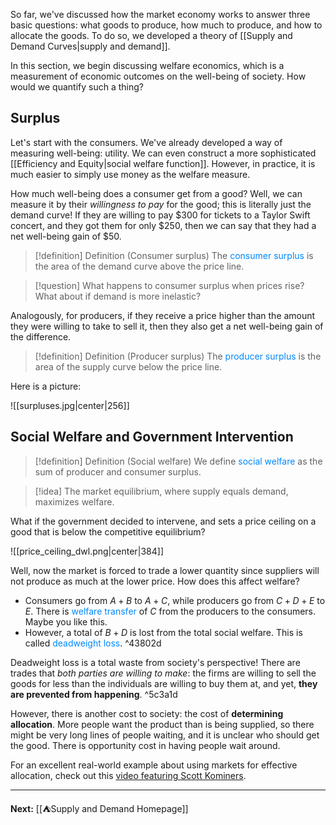 So far, we've discussed how the market economy works to answer three basic questions: what goods to produce, how much to produce, and how to allocate the goods. To do so, we developed a theory of [[Supply and Demand Curves|supply and demand]].

In this section, we begin discussing welfare economics, which is a measurement of economic outcomes on the well-being of society. How would we quantify such a thing?
## Surplus

Let's start with the consumers. We've already developed a way of measuring well-being: utility. We can even construct a more sophisticated [[Efficiency and Equity|social welfare function]]. However, in practice, it is much easier to simply use money as the welfare measure.

How much well-being does a consumer get from a good? Well, we can measure it by their *willingness to pay* for the good; this is literally just the demand curve! If they are willing to pay $300 for tickets to a Taylor Swift concert, and they got them for only $250, then we can say that they had a net well-being gain of $50.

> [!definition] Definition (Consumer surplus)
> The <span style="color:#0088ff">consumer surplus</span> is the area of the demand curve above the price line.

> [!question]
> What happens to consumer surplus when prices rise? What about if demand is more inelastic?

Analogously, for producers, if they receive a price higher than the amount they were willing to take to sell it, then they also get a net well-being gain of the difference.

> [!definition] Definition (Producer surplus)
> The <span style="color:#0088ff">producer surplus</span> is the area of the supply curve below the price line.

Here is a picture:

![[surpluses.jpg|center|256]]

## Social Welfare and Government Intervention

> [!definition] Definition (Social welfare)
> We define <span style="color:#0088ff">social welfare</span> as the sum of producer and consumer surplus.

> [!idea]
> The market equilibrium, where supply equals demand, maximizes welfare.

What if the government decided to intervene, and sets a price ceiling on a good that is below the competitive equilibrium?

![[price_ceiling_dwl.png|center|384]]

Well, now the market is forced to trade a lower quantity since suppliers will not produce as much at the lower price. How does this affect welfare?

* Consumers go from $A+B$ to $A+C$, while producers go from $C+D+E$ to $E$. There is <span style="color:#0088ff">welfare transfer</span> of $C$ from the producers to the consumers. Maybe you like this.
* However, a total of $B+D$ is lost from the total social welfare. This is called <span style="color:#0088ff">deadweight loss</span>. ^43802d

Deadweight loss is a total waste from society's perspective! There are trades that *both parties are willing to make*: the firms are willing to sell the goods for less than the individuals are willing to buy them at, and yet, **they are prevented from happening**. ^5c3a1d

However, there is another cost to society: the cost of **determining allocation**. More people want the product than is being supplied, so there might be very long lines of people waiting, and it is unclear who should get the good. There is opportunity cost in having people wait around.

For an excellent real-world example about using markets for effective allocation, check out this [video featuring Scott Kominers](https://www.youtube.com/watch?v=JCKwkuzROzs).

---

**Next:** [[⛺Supply and Demand Homepage]]



